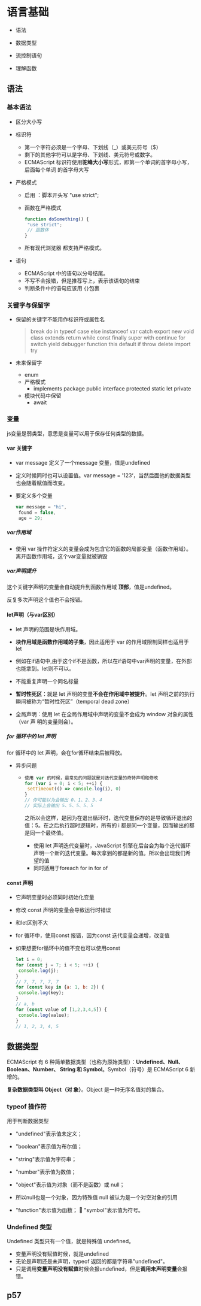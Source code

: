 # 语言基础

- 语法  

- 数据类型  

- 流控制语句  

- 理解函数

## 语法

### 基本语法

- 区分大小写

- 标识符

  - 第一个字符必须是一个字母、下划线（_）或美元符号（$）
  - 剩下的其他字符可以是字母、下划线、美元符号或数字。
  - ECMAScript 标识符使用**驼峰大小写**形式，即第一个单词的首字母小写，后面每个单词 的首字母大写

- 严格模式

  - 启用 ：脚本开头写 "use strict";

  - 函数在严格模式

    ```js
    function doSomething() { 
     "use strict"; 
     // 函数体 
    } 
    ```

  - 所有现代浏览器 都支持严格模式。

- 语句

  - ECMAScript 中的语句以分号结尾。
  - 不写不会报错，但是推荐写上，表示该语句的结束
  - 判断条件中的语句应该用 `{}`包裹

### 关键字与保留字

- 保留的关键字不能用作标识符或属性名

  > break do in typeof  case else instanceof var  catch export new void  class extends return while  const finally super with  continue for switch yield  debugger function this  default if throw  delete import try 

- 未来保留字
  - enum 
  - 严格模式
    - implements package public  interface protected static  let private 
  - 模块代码中保留
    - await

### 变量

js变量是弱类型，意思是变量可以用于保存任何类型的数据。

#### var 关键字

- var message 定义了一个message  变量，值是undefined

- 定义时候同时也可以设置值。var message = ’123‘，当然后面他的数据类型也会随着赋值而改变。

- 要定义多个变量

  ```js
  var message = "hi", 
   found = false, 
   age = 29; 
  ```

##### var作用域

- 使用 var 操作符定义的变量会成为包含它的函数的局部变量（函数作用域）。离开函数作用域，这个var变量就被销毁

##### var声明提升

这个关键字声明的变量会自动提升到函数作用域 **顶部**，值是undefined。

反复多次声明这个值也不会报错。

#### let声明（与var区别）

- let 声明的范围是块作用域。
- **块作用域是函数作用域的子集**，因此适用于 var 的作用域限制同样也适用于 let
- 例如在if语句中,由于这个if不是函数，所以在if语句中var声明的变量，在外部也能拿到。let则不可以。
- 不能重复声明一个同名标量
- **暂时性死区**：就是 let 声明的变量**不会在作用域中被提升**。let 声明之前的执行瞬间被称为“暂时性死区”（temporal dead zone）

- 全局声明：使用 let 在全局作用域中声明的变量不会成为 window 对象的属性（var 声 明的变量则会）。

##### for 循环中的 let 声明

for 循环中的 let 声明，会在for循环结束后被释放。

- 异步问题

  - ```js
    使用 var 的时候，最常见的问题就是对迭代变量的奇特声明和修改
    for (var i = 0; i < 5; ++i) { 
     setTimeout(() => console.log(i), 0) 
    } 
    // 你可能以为会输出 0、1、2、3、4 
    // 实际上会输出 5、5、5、5、5 
    ```

    之所以会这样，是因为在退出循环时，迭代变量保存的是导致循环退出的值：5。在之后执行超时逻辑时，所有的 i 都是同一个变量，因而输出的都是同一个最终值。

    - 使用 let 声明迭代变量时，JavaScript 引擎在后台会为每个迭代循环声明一个新的迭代变量。每次拿到的都是新的值。所以会出现我们希望的值
    - 同时适用于foreach for in for of

#### const 声明

- 它声明变量时必须同时初始化变量

- 修改 const 声明的变量会导致运行时错误

- 和let区别不大

- for 循环中，使用const 报错，因为const 迭代变量会递增，改变值

- 如果想要for循环中的值不变也可以使用const

  ```js
  let i = 0; 
  for (const j = 7; i < 5; ++i) { 
   console.log(j); 
  } 
  // 7, 7, 7, 7, 7 
  for (const key in {a: 1, b: 2}) { 
   console.log(key); 
  } 
  // a, b 
  for (const value of [1,2,3,4,5]) { 
   console.log(value); 
  } 
  // 1, 2, 3, 4, 5 
  ```

  

## 数据类型 

ECMAScript 有 6 种简单数据类型（也称为原始类型）：**Undefined、Null、Boolean、Number、 String 和 Symbol**。Symbol（符号）是 ECMAScript 6 新增的。

**复杂数据类型叫 Object（对 象）**。Object 是一种无序名值对的集合。

### typeof 操作符

用于判断数据类型

-  "undefined"表示值未定义；

-  "boolean"表示值为布尔值； 

- "string"表示值为字符串；

-  "number"表示值为数值；

-  "object"表示值为对象（而不是函数）或 null；
  - 所以null也是一个对象，因为特殊值 null 被认为是一个对空对象的引用

-  "function"表示值为函数；  "symbol"表示值为符号。

### Undefined 类型

Undefined 类型只有一个值，就是特殊值 undefined。

- 变量声明没有赋值时候，就是undefined
- 无论是声明还是未声明，typeof 返回的都是字符串"undefined"。
- 只是调用**变量声明没有赋值**时候会报undefined，但是**调用未声明变量**会报错。

## p57

